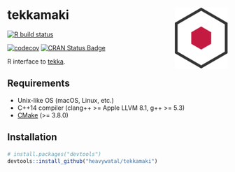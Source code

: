 # tekkamaki <img src="man/figures/logo.svg" align="right" height=140/>

<!-- badges: start -->
[![R build status](https://github.com/heavywatal/kappamaki/workflows/R-CMD-check/badge.svg)](https://github.com/heavywatal/kappamaki/actions)
<!-- badges: end -->
[![codecov](https://codecov.io/gh/heavywatal/kappamaki/branch/master/graph/badge.svg)](https://codecov.io/gh/heavywatal/kappamaki)
[![CRAN Status Badge](https://www.r-pkg.org/badges/version/tekkamaki)](http://cran.r-project.org/package=tekkamaki)

R interface to [tekka](https://github.com/heavywatal/tekka).

## Requirements

- Unix-like OS (macOS, Linux, etc.)
- C++14 compiler (clang++ >= Apple LLVM 8.1, g++ >= 5.3)
- [CMake](https://cmake.org/) (>= 3.8.0)

## Installation

```r
# install.packages("devtools")
devtools::install_github("heavywatal/tekkamaki")
```
